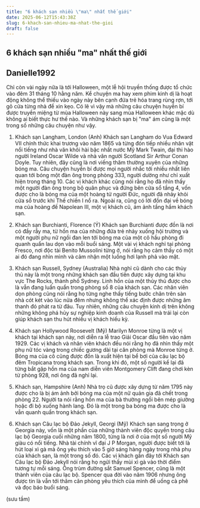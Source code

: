 ```yaml
---
title: "6 khách sạn nhiều \"ma\" nhất thế giới"
date: 2025-06-12T15:43:38Z
slug: 6-khach-san-nhieu-ma-nhat-the-gioi
draft: false
---
```


## 6 khách sạn nhiều "ma" nhất thế giới

## Danielle1992

Chỉ còn vài ngày nữa là tới Halloween, một lễ hội truyền thống được tổ chức vào đêm 31 tháng 10 hằng năm. Kể chuyện ma hay xem phim kinh dị là hoạt động không thể thiếu vào ngày này bên cạnh đứa trẻ hóa trang rùng rợn, tới gõ cửa từng nhà để xin kẹo.
Có lẽ vì vậy mà những câu chuyện huyền bí được truyền miệng từ mùa Halloween này sang mùa Halloween khác mặc dù không ai biết thực hư thế nào. Và những khách sạn bị "ma" ám cũng là một trong số những câu chuyện như vậy.
 
1. Khách sạn Langham, London (Anh) 
​Khách sạn Langham do Vua Edward VII chính thức khai trương vào năm 1865 và từng đón tiếp nhiều nhân vật nổi tiếng như nhà văn khôi hài bậc nhất nước Mỹ Mark Twain, đại thi hào người Ireland Oscar Wilde và nhà văn người Scotland Sir Arthur Conan Doyle. Tuy nhiên, đây cũng là nơi viếng thăm thường xuyên của những bóng ma.
Câu chuyện huyền bí được mọi người nhắc tới nhiều nhất liên quan tới bóng một đàn ông trong phòng 333, người dường như chỉ xuất hiện trong tháng 10. Các vị khách khác cũng nói rằng họ đã nhìn thấy một người đàn ông trong bộ quân phục và đứng bên cửa sổ tầng 4, vốn được cho là bóng ma của một hoàng tử người Đức, người đã nhảy khỏi cửa sổ trước khi Thế chiến I nổ ra. Ngoài ra, cũng có lời đồn đại về bóng ma của hoàng đế Napolean III, một vị khách cũ, ám ảnh tầng hầm khách sạn.
 
2. Khách sạn Burchianti, Florence (Ý)
​Khách sạn Burchianti được đồn là nơi có đầy rẫy ma, từ hồn ma của những đứa trẻ nhảy xuống hội trường và một người phụ nữ ngồi đan len tới bóng ma của một cô hầu phòng đi quanh quẩn lau dọn vào mỗi buổi sáng. Một vài vị khách nghỉ tại phòng Fresco, nơi độc tài Benito Mussolini từng ở, nói rằng họ cảm thấy có một ai đó đang nhìn mình và cảm nhận một luồng hơi lạnh phả vào mặt.
 
3. Khách sạn Russell, Sydney (Australia)
​Nhà nghỉ cũ dành cho các thủy thủ này là một trong những khách sạn đầu tiên được xây dựng tại khu vực The Rocks, thành phố Sydney. Linh hồn của một thủy thủ được cho là vẫn đang luẩn quẩn trong phòng số 8 của khách sạn. Các nhân viên dọn phòng cũng nói rằng họ từng nghe thấy tiếng bước chân trên sàn nhà cót két vào lúc nửa đêm nhưng không thể xác định được những âm thanh đó phát ra từ đâu. Tuy nhiên, những câu chuyện kinh dị trên không những không phá hủy sự nghiệp kinh doanh của Russell mà trái lại còn giúp khách sạn thu hút nhiều vị khách hiếu kỳ.
 
4. Khách sạn Hollywood Roosevelt (Mỹ)
​Marilyn Monroe từng là một vị khách tại khách sạn này, nơi diễn ra lễ trao Giải Oscar đầu tiên vào năm 1929. Các vị khách và nhân viên khách đều nói rằng họ đã nhìn thấy một phụ nữ tóc vàng trong chiếc gương dài tại căn phòng mà Monroe từng ở. Bóng ma của cô cũng được đồn là xuất hiện tại bể bơi của câu lạc bộ đêm Tropicana trong khách sạn. Trong khi đó, một số người kể lại đã từng bắt gặp hồn ma của nam diễn viên Montgomery Clift đang chơi kèn từ phòng 928, nơi ông đã nghỉ lại.
 
5. Khách sạn, Hampshire (Anh)
​Nhà trọ cũ được xây dựng từ năm 1795 này được cho là bị ám ảnh bởi bóng ma của một nữ quản gia đã chết trong phòng 22. Người ta nói rằng hồn ma của bà thường ngồi bên mép giường hoặc đi bộ xuống hành lang. Đó là một trong ba bóng ma được cho là vẫn quanh quẩn trong khách sạn.
 
6. Khách sạn Câu lạc bộ Đảo Jekyll, Georgi (Mỹ)
​Khách sạn sang trọng ở Georgia này, vốn là một phần của những thành viên độc quyền trong câu lạc bộ Georgia cuối những năm 1800, từng là nơi ở của một số người Mỹ giàu có nổi tiếng. Nhà tài chính vĩ đại J P Morgan, người được biết tới là hút loại xì gà mà ông yêu thích vào 5 giờ sáng hàng ngày trong nhà phụ của khách sạn, là một trong số đó.
Các vị khách gần đây tới Khách sạn Câu lạc bộ Đảo Jekyll nói rằng họ ngửi thấy mùi xì gà vào thời điểm tương tự mỗi sáng. Ông trùm đường sắt Samuel Spencer, cũng là một thành viên của câu lạc bộ. Spencer qua đời vào năm 1906 nhưng ông được tin là vẫn tới thăm căn phòng yêu thích của mình để uống cà phê và đọc báo buổi sáng.
 
(sưu tầm)